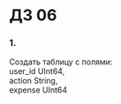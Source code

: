 # ДЗ 06  
### 1.  
Создать таблицу с полями:  
 user_id UInt64,  
 action String,  
 expense UInt64  
